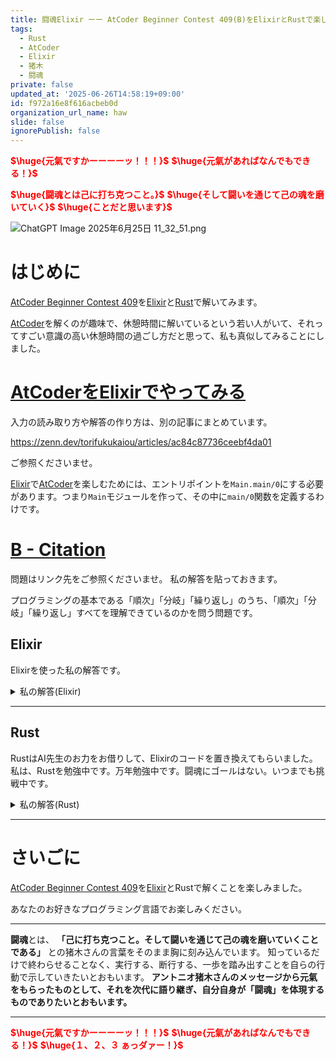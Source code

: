 ```yaml
---
title: 闘魂Elixir ーー AtCoder Beginner Contest 409(B)をElixirとRustで楽しむ
tags:
  - Rust
  - AtCoder
  - Elixir
  - 猪木
  - 闘魂
private: false
updated_at: '2025-06-26T14:58:19+09:00'
id: f972a16e8f616acbeb0d
organization_url_name: haw
slide: false
ignorePublish: false
---
```

<b><font color="red">$\huge{元氣ですかーーーーッ！！！}$</font></b>
<b><font color="red">$\huge{元氣があればなんでもできる！}$</font></b>

<b><font color="red">$\huge{闘魂とは己に打ち克つこと。}$</font></b>
<b><font color="red">$\huge{そして闘いを通じて己の魂を磨いていく}$</font></b>
<b><font color="red">$\huge{ことだと思います}$</font></b>

![ChatGPT Image 2025年6月25日 11_32_51.png](https://qiita-image-store.s3.ap-northeast-1.amazonaws.com/0/131808/a80ca1b4-3ccd-40c7-945b-6c8c969727e0.png)



# はじめに

[AtCoder Beginner Contest 409](https://atcoder.jp/contests/abc409)を[Elixir](https://elixir-lang.org/)と[Rust](https://www.rust-lang.org/)で解いてみます。

[AtCoder](https://atcoder.jp/)を解くのが趣味で、休憩時間に解いているという若い人がいて、それってすごい意識の高い休憩時間の過ごし方だと思って、私も真似してみることにしました。


# [AtCoderをElixirでやってみる](https://zenn.dev/torifukukaiou/articles/ac84c87736ceebf4da01)

入力の読み取り方や解答の作り方は、別の記事にまとめています。


https://zenn.dev/torifukukaiou/articles/ac84c87736ceebf4da01

ご参照くださいませ。

[Elixir](https://elixir-lang.org/)で[AtCoder](https://atcoder.jp/)を楽しむためには、エントリポイントを`Main.main/0`にする必要があります。つまり`Main`モジュールを作って、その中に`main/0`関数を定義するわけです。

# [B - Citation](https://atcoder.jp/contests/abc409/tasks/abc409_b)

問題はリンク先をご参照くださいませ。
私の解答を貼っておきます。

プログラミングの基本である「順次」「分岐」「繰り返し」のうち、「順次」「分岐」「繰り返し」すべてを理解できているのかを問う問題です。

## Elixir

Elixirを使った私の解答です。


<details><summary>私の解答(Elixir)</summary>

_問題文を読んでいることを前提にひとこと解説をしておきます。_


なかなかハマりました。

最初は「最大値から1に順に調べていく」素直な実装を試しましたが、`A` の要素が `10 ** 9` のような大きな値を取ると、100個調べるだけでも時間がかかり、TLE（実行時間超過）になってしまいました。

Elixirだから遅いのか？と思いRustに書き換えても、同じようにTLE。

ここで、**計算量を減らすための発想の転換が必要**だと気づきました。

---

問題の条件は：

> 「x 以上の値が、x 回以上ある」

これを別の角度から見ると、こう言い換えられます：

> 「大きな値が、少なくともその数（回数）だけ存在するか？」

これをもとに、次のように解法を再構築しました。

---

### ✨ 解法の発想転換

1. `A` を**降順にソート**することで、大きい値から順に並べる
2. ソートした配列の上から `i` 番目（1-indexed）に注目すると、
   　 その位置の値 `A[i - 1]` が `i` 以上なら「`i` 個の `i` 以上の値がある」ことが分かる
3. この条件を満たす **最大の `i`** を答えとして返せばよい！

---

## ✅ 例：`A = [10, 6, 3, 2, 2, 2, 1]`（降順済）

| x (= i) | A\[i-1] | A\[i-1] ≥ x? | 条件成立？ |
| ------- | ------- | ------------ | ----- |
| 1       | 10      | 10 ≥ 1       | ✅     |
| 2       | 6       | 6 ≥ 2        | ✅     |
| 3       | 3       | 3 ≥ 3        | ✅     |
| 4       | 2       | 2 ≥ 4        | ❌     |

したがって、最大の `x` は **3**。





```elixir
defmodule Main do
  def main do
    _ = IO.read(:line)
    list =
      IO.read(:line)
      |> String.trim()
      |> String.split()
      |> Enum.map(&String.to_integer/1)

    solve(list)
    |> IO.puts()
  end

  def solve(list) do
    list
    |> Enum.sort(:desc)
    |> Enum.with_index(1)
    |> Enum.reduce(0, fn {value, idx}, acc ->
      if value >= idx do
        idx
      else
        acc
      end
    end)
  end
end

```




</details>

---

## Rust

RustはAI先生のお力をお借りして、Elixirのコードを置き換えてもらいました。
私は、Rustを勉強中です。万年勉強中です。闘魂にゴールはない。いつまでも挑戦中です。

<details><summary>私の解答(Rust)</summary>

```rust
use std::io::{self, BufRead};

fn main() {
    let stdin = io::stdin();
    let mut lines = stdin.lock().lines();

    let _n: usize = lines.next().unwrap().unwrap().trim().parse().unwrap();
    let mut list: Vec<u32> = lines
        .next()
        .unwrap()
        .unwrap()
        .split_whitespace()
        .map(|s| s.parse().unwrap())
        .collect();

    let answer = solve(&mut list);
    println!("{}", answer);
}

fn solve(list: &mut Vec<u32>) -> u32 {
    list.sort_unstable_by(|a, b| b.cmp(a)); // 降順ソート

    let mut result = 0;

    for (idx, &val) in list.iter().enumerate() {
        let x = (idx + 1) as u32;
        if val >= x {
            result = x;
        } else {
            break;
        }
    }

    result
}
```

</details>

---

# さいごに

[AtCoder Beginner Contest 409](https://atcoder.jp/contests/abc409)を[Elixir](https://elixir-lang.org/)とRustで解くことを楽しみました。

あなたのお好きなプログラミング言語でお楽しみください。

---


**闘魂**とは、  **「己に打ち克つこと。そして闘いを通じて己の魂を磨いていくことである」** との猪木さんの言葉をそのまま胸に刻み込んでいます。
知っているだけで終わらせることなく、実行する、断行する、一歩を踏み出すことを自らの行動で示していきたいとおもいます。
**アントニオ猪木さんのメッセージから元氣をもらったものとして、それを次代に語り継ぎ、自分自身が「闘魂」を体現するものでありたいとおもいます。**

---

<b><font color="red">$\huge{元氣ですかーーーーッ！！！}$</font></b>
<b><font color="red">$\huge{元氣があればなんでもできる！}$</font></b>
<b><font color="red">$\huge{１、２、３ ぁっダァー！}$</font></b>
